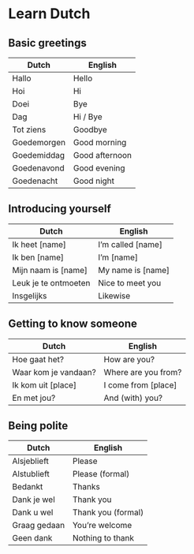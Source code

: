 # Learn Dutch

## Basic greetings

| Dutch | English |
| ----- | ------- |
| Hallo | Hello |
| Hoi | Hi |
| Doei | Bye |
| Dag | Hi / Bye |
| Tot ziens | Goodbye |
| Goedemorgen | Good morning |
| Goedemiddag | Good afternoon |
| Goedenavond | Good evening |
| Goedenacht | Good night |

## Introducing yourself

| Dutch | English |
| ----- | ------- |
| Ik heet [name] | I’m called [name] |
| Ik ben [name] | I’m [name] |
| Mijn naam is [name] | My name is [name] |
| Leuk je te ontmoeten | Nice to meet you |
| Insgelijks | Likewise |

## Getting to know someone

| Dutch | English |
| ----- | ------- |
| Hoe gaat het? | How are you? |
| Waar kom je vandaan? | Where are you from? |
| Ik kom uit [place] | I come from [place] |
| En met jou? | And (with) you? |

## Being polite

| Dutch | English |
| ----- | ------- |
| Alsjeblieft | Please |
| Alstublieft | Please (formal) |
| Bedankt | Thanks |
| Dank je wel | Thank you |
| Dank u wel | Thank you (formal) |
| Graag gedaan | You’re welcome |
| Geen dank | Nothing to thank |
